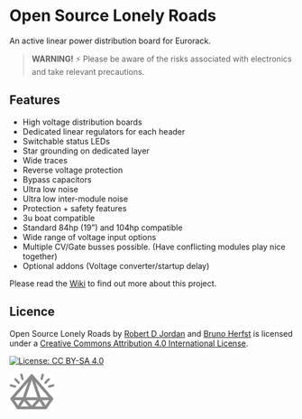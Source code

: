 # Open Source Lonely Roads
An active linear power distribution board for Eurorack.

> __WARNING!__ ⚡️ Please be aware of the risks associated with electronics and take relevant precautions.

## Features
- High voltage distribution boards
- Dedicated linear regulators for each header
- Switchable status LEDs
- Star grounding on dedicated layer
- Wide traces
- Reverse voltage protection
- Bypass capacitors
- Ultra low noise
- Ultra low inter-module noise
- Protection + safety features
- 3u boat compatible
- Standard 84hp (19”) and 104hp compatible
- Wide range of voltage input options
- Multiple CV/Gate busses possible. (Have conflicting modules play nice together)
- Optional addons (Voltage converter/startup delay)

Please read the [Wiki](https://github.com/GitBruno/Open-Source-Lonely-Roads/wiki) to find out more about this project.

## Licence
Open Source Lonely Roads by [Robert D Jordan](http://www.catfullofghosts.com/) and [Bruno Herfst](http://brunoherfst.com/) is licensed under a [Creative Commons Attribution 4.0 International License](LICENCE.md).

[![License: CC BY-SA 4.0](https://img.shields.io/badge/License-CC%20BY--SA%204.0-lightgrey.svg)](https://creativecommons.org/licenses/by-sa/4.0/)

![WaveGuides](https://github.com/waveguides/awg-graphics/raw/master/logos/awg/awg_diamond_gitfooter-grey.png)
